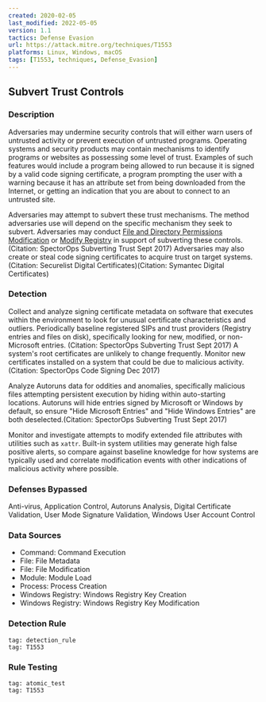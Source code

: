 ```yaml
---
created: 2020-02-05
last_modified: 2022-05-05
version: 1.1
tactics: Defense Evasion
url: https://attack.mitre.org/techniques/T1553
platforms: Linux, Windows, macOS
tags: [T1553, techniques, Defense_Evasion]
---
```


## Subvert Trust Controls

### Description

Adversaries may undermine security controls that will either warn users of untrusted activity or prevent execution of untrusted programs. Operating systems and security products may contain mechanisms to identify programs or websites as possessing some level of trust. Examples of such features would include a program being allowed to run because it is signed by a valid code signing certificate, a program prompting the user with a warning because it has an attribute set from being downloaded from the Internet, or getting an indication that you are about to connect to an untrusted site.

Adversaries may attempt to subvert these trust mechanisms. The method adversaries use will depend on the specific mechanism they seek to subvert. Adversaries may conduct [File and Directory Permissions Modification](https://attack.mitre.org/techniques/T1222) or [Modify Registry](https://attack.mitre.org/techniques/T1112) in support of subverting these controls.(Citation: SpectorOps Subverting Trust Sept 2017) Adversaries may also create or steal code signing certificates to acquire trust on target systems.(Citation: Securelist Digital Certificates)(Citation: Symantec Digital Certificates) 

### Detection

Collect and analyze signing certificate metadata on software that executes within the environment to look for unusual certificate characteristics and outliers. Periodically baseline registered SIPs and trust providers (Registry entries and files on disk), specifically looking for new, modified, or non-Microsoft entries. (Citation: SpectorOps Subverting Trust Sept 2017) A system's root certificates are unlikely to change frequently. Monitor new certificates installed on a system that could be due to malicious activity.(Citation: SpectorOps Code Signing Dec 2017)

Analyze Autoruns data for oddities and anomalies, specifically malicious files attempting persistent execution by hiding within auto-starting locations. Autoruns will hide entries signed by Microsoft or Windows by default, so ensure "Hide Microsoft Entries" and "Hide Windows Entries" are both deselected.(Citation: SpectorOps Subverting Trust Sept 2017) 

Monitor and investigate attempts to modify extended file attributes with utilities such as <code>xattr</code>. Built-in system utilities may generate high false positive alerts, so compare against baseline knowledge for how systems are typically used and correlate modification events with other indications of malicious activity where possible. 

### Defenses Bypassed

Anti-virus, Application Control, Autoruns Analysis, Digital Certificate Validation, User Mode Signature Validation, Windows User Account Control

### Data Sources

  - Command: Command Execution
  -  File: File Metadata
  -  File: File Modification
  -  Module: Module Load
  -  Process: Process Creation
  -  Windows Registry: Windows Registry Key Creation
  -  Windows Registry: Windows Registry Key Modification
### Detection Rule

```query
tag: detection_rule
tag: T1553
```

### Rule Testing

```query
tag: atomic_test
tag: T1553
```

